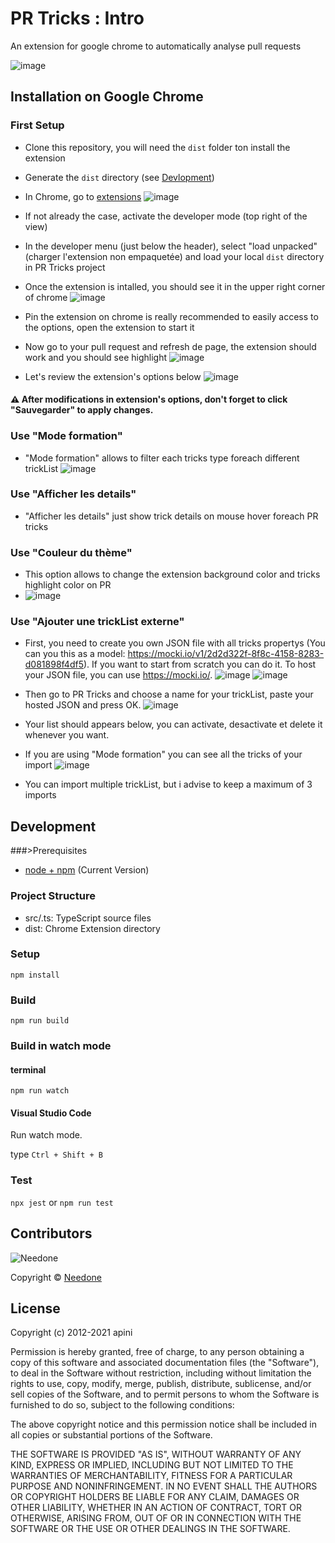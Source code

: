 # PR Tricks : Intro

An extension for google chrome to automatically analyse pull requests

![image](https://user-images.githubusercontent.com/16685940/112637090-12d50900-8e3e-11eb-8ce5-b6f10cc2d342.png)

## Installation on Google Chrome

### First Setup

- Clone this repository, you will need the `dist` folder ton install the extension
- Generate the `dist` directory (see [Devlopment](#development))
- In Chrome, go to [extensions](chrome://extensions/)
![image](https://user-images.githubusercontent.com/82021898/120197967-e49aed80-c221-11eb-8251-d3bbdd0112ef.png)
- If not already the case, activate the developer mode (top right of the view)
- In the developer menu (just below the header), select "load unpacked" (charger l'extension non empaquetée) and load your local `dist` directory in PR Tricks project

- Once the extension is intalled, you should see it in the upper right corner of chrome
![image](https://user-images.githubusercontent.com/82021898/119953680-89a59400-bf9e-11eb-9ce8-f477f41522c6.png)


- Pin the extension on chrome is really recommended to easily access to the options, open the extension to start it


- Now go to your pull request and refresh de page, the extension should work and you should see highlight
![image](https://user-images.githubusercontent.com/82021898/120171664-90ccdc00-c202-11eb-8021-ca82bfbcd89a.png)

- Let's review the extension's options below
![image](https://user-images.githubusercontent.com/82021898/120172033-ef925580-c202-11eb-8b63-89c06371b26c.png)


#### ⚠️ After modifications in extension's options, don't forget to click "Sauvegarder" to apply changes.    


### Use "Mode formation"

- "Mode formation" allows to filter each tricks type foreach different trickList
![image](https://user-images.githubusercontent.com/82021898/119955268-30d6fb00-bfa0-11eb-9f7d-cdca7e0fc695.png)

### Use "Afficher les details"

- "Afficher les details" just show trick details on mouse hover foreach PR tricks

### Use "Couleur du thème"

- This option allows to change the extension background color and tricks highlight color on PR
- ![image](https://user-images.githubusercontent.com/82021898/119956616-91b30300-bfa1-11eb-8053-6bc27ad19388.png)

### Use "Ajouter une trickList externe"

- First, you need to create you own JSON file with all tricks propertys (You can you this as a model: https://mocki.io/v1/2d2d322f-8f8c-4158-8283-d081898f4df5). If you want to start from scratch you can do it. To host your JSON file, you can use https://mocki.io/.
![image](https://user-images.githubusercontent.com/82021898/119957372-4fd68c80-bfa2-11eb-8cba-6ebb8b06ed26.png)
![image](https://user-images.githubusercontent.com/82021898/119957440-5d8c1200-bfa2-11eb-9f55-7d63c8fdc55f.png)

- Then go to PR Tricks and choose a name for your trickList, paste your hosted JSON and press OK.
![image](https://user-images.githubusercontent.com/82021898/119957627-857b7580-bfa2-11eb-8c10-13a09517bfd3.png)

- Your list should appears below, you can activate, desactivate et delete it whenever you want.
- If you are using "Mode formation" you can see all the tricks of your import
![image](https://user-images.githubusercontent.com/82021898/119958055-f1f67480-bfa2-11eb-9653-ef47ff60559d.png)   

- You can import multiple trickList, but i advise to keep a maximum of 3 imports   


##  <a name="devlopment"></a> Development

###>Prerequisites

* [node + npm](https://nodejs.org/) (Current Version)

### Project Structure

* src/.ts: TypeScript source files
* dist: Chrome Extension directory

### Setup

```
npm install
```

### Build

```
npm run build
```

### Build in watch mode

#### terminal

```
npm run watch
```

#### Visual Studio Code

Run watch mode.

type `Ctrl + Shift + B`

### Test
`npx jest` or `npm run test`




## Contributors

![Needone](https://static.wixstatic.com/media/4546b3_1dab3f320024483091b29f9b99da0e4e~mv2.png/v1/fill/w_166,h_60,al_c,q_80,usm_0.66_1.00_0.01/LogoNeedoneFull.webp)

Copyright © [Needone](https://www.needone.fr/)

## License 

Copyright (c) 2012-2021 apini

Permission is hereby granted, free of charge, to any person obtaining
a copy of this software and associated documentation files (the
"Software"), to deal in the Software without restriction, including
without limitation the rights to use, copy, modify, merge, publish,
distribute, sublicense, and/or sell copies of the Software, and to
permit persons to whom the Software is furnished to do so, subject to
the following conditions:

The above copyright notice and this permission notice shall be
included in all copies or substantial portions of the Software.

THE SOFTWARE IS PROVIDED "AS IS", WITHOUT WARRANTY OF ANY KIND,
EXPRESS OR IMPLIED, INCLUDING BUT NOT LIMITED TO THE WARRANTIES OF
MERCHANTABILITY, FITNESS FOR A PARTICULAR PURPOSE AND
NONINFRINGEMENT. IN NO EVENT SHALL THE AUTHORS OR COPYRIGHT HOLDERS BE
LIABLE FOR ANY CLAIM, DAMAGES OR OTHER LIABILITY, WHETHER IN AN ACTION
OF CONTRACT, TORT OR OTHERWISE, ARISING FROM, OUT OF OR IN CONNECTION
WITH THE SOFTWARE OR THE USE OR OTHER DEALINGS IN THE SOFTWARE.
